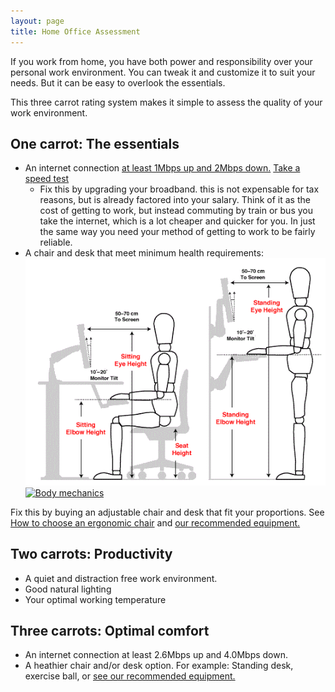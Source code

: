 ```yaml
---
layout: page
title: Home Office Assessment
---
```


If you work from home, you have both power and responsibility over your personal work environment. You can tweak it and customize it to suit your needs. But it can be easy to overlook the essentials.

This three carrot rating system makes it simple to assess the quality of your work environment.

## One carrot: The essentials

* An internet connection [at least 1Mbps up and 2Mbps down.](https://support.google.com/plus/answer/1216376?hl=en) [Take a speed test](http://www.speedtest.net/)
  * Fix this by upgrading your broadband. this is not expensable for tax reasons, but is already factored into your salary. Think of it as the cost of getting to work, but instead commuting by train or bus you take the internet, which is a lot cheaper and quicker for you. In just the same way you need your method of getting to work to be fairly reliable.
* A chair and desk that meet minimum health requirements: [![Office ergonomics](/public/images/stretching-wellness-exercises/office-ergonomic-workstation-diagrams.gif)](/public/images/office-ergonomic-workstation-diagrams.gif) [![Body mechanics](/public/images/stretching-wellness-exercises/body-mechanics.png)](/public/images/body-mechanics.png)

Fix this by buying an adjustable chair and desk that fit your proportions. See [How to choose an ergonomic chair](http://www.wikihow.com/Choose-an-Ergonomic-Office-Chair) and [our recommended equipment.](/working-at-wunderkraut/health-and-safety/work-comfortably/recommended-equipment/)

## Two carrots: Productivity

* A quiet and distraction free work environment.
* Good natural lighting
* Your optimal working temperature

## Three carrots: Optimal comfort

* An internet connection at least 2.6Mbps up and 4.0Mbps down.
* A heathier chair and/or desk option. For example: Standing desk, exercise ball, or [see our recommended equipment.](/working-at-wunderkraut/health-and-safety/work-comfortably/recommended-equipment/)
